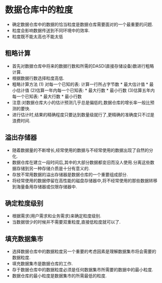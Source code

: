 数据仓库中的粒度
================
* 确定数据仓库中的数据的恰当粒度是数据仓库需要面对的一个最重要的问题.
* 粒度会影响数据传送到不同环境中的效率.
* 粒度既不能太高也不能太低

粗略计算
----------
* 首先对数据仓库中将来的数据行数和所需的DASD(直接存储设备)数进行粗略计算.
* 根据数据行数选择粒度高低.
* 粗略计算方法
	(1) 对每一个已知的表:
		计算一行所占字节数
		* 最大估计值
		* 最小估计值
	(2)估算一年内每一个已知表:
		* 最大行数
		* 最小行数
	(3)估算五年内每一个已知表:
		* 最大行数
		* 最小行数
* 注意:对数据仓库大小的估计预测几乎总是偏低的,数据仓库的增长率一般比预测的要快.
* 进行估计时,结果的精确程度只要达到数量级就行了,更精确的准确度只不过是浪费时间.

溢出存储器
-------------
* 随着数据量的不断增长,经常使用的数据与不经常使用的数据出现了自然的分化.
* 数据仓库在建立一段时间后,其中的大部分数据都变旧而没人使用.分离这些数据存储到另一种存储介质是十分有意义的.
* 存放不常用数据的溢出存储器是数据仓库的一个重要组成部分.
* 将经常使用的数据停留在高性能的磁盘存储器中,将不经常使用的那些数据转移到海量备用存储器或仅限存储器中.

确定粒度级别
------------
* 根据需求(用户需求和业务需求)来确定粒度级别.
* 当数据很少的时候并不需要双重粒度,直接低粒度就可以了.

填充数据集市
----------------
* 选择数据仓库中的数据粒度另一个重要的考虑因素是理解数据集市将会需要的数据粒度.
* 填充数据集市是数据仓库的工作.
* 存于数据仓库中的数据粒度必须是任何数据集市所需要的数据中的最小粒度.
* 数据仓库的最小粒度是数据集市的所需最低的粒度.
